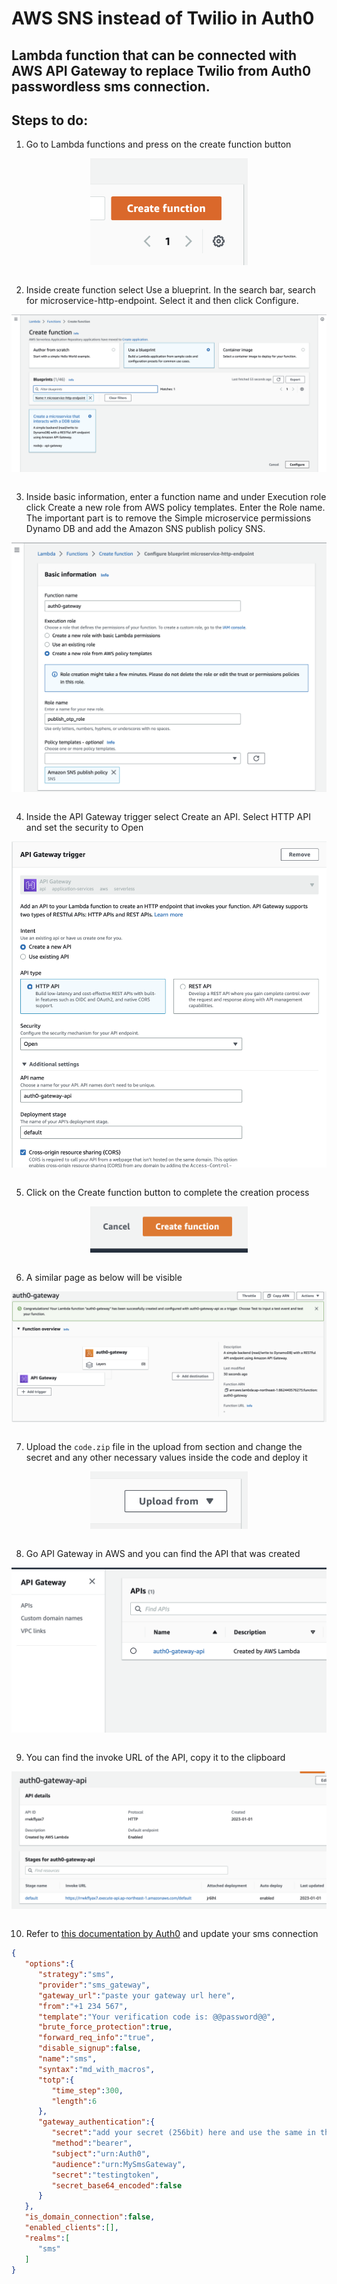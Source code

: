 <style>
img
{
    display:block;
    float:none;
    margin-left:auto;
    margin-right:auto;
}
</style>
# AWS SNS instead of Twilio in Auth0
## Lambda function that can be connected with AWS API Gateway to replace Twilio from Auth0 passwordless sms connection.

## Steps to do:
1. Go to Lambda functions and press on the create function button

<img src="images/1.png" width="50%"><br>

2. Inside create function select Use a blueprint. In the search bar, search for microservice-http-endpoint. Select it and then click Configure.

<img src="images/2.png"><br>

3. Inside basic information, enter a function name and under Execution role click Create a new role from AWS policy templates. Enter the Role name. The important part is to remove the Simple microservice permissions Dynamo DB and add the Amazon SNS publish policy SNS.

<img src="images/3.png"><br>

4. Inside the API Gateway trigger select Create an API. Select HTTP API and set the security to Open

<img src="images/4.png"><br>

5. Click on the Create function button to complete the creation process

<img src="images/5.png" width="50%"><br>

6. A similar page as below will be visible

<img src="images/6.png"><br>

7. Upload the ```code.zip``` file in the upload from section and change the secret and any other necessary values inside the code and deploy it

<img src="images/7.png" width="50%"><br>

8. Go API Gateway in AWS and you can find the API that was created

<img src="images/8.png"><br>

9. You can find the invoke URL of the API, copy it to the clipboard 

<img src="images/9.png"><br>

10. Refer to [this documentation by Auth0](https://auth0.com/docs/authenticate/passwordless/authentication-methods/use-sms-gateway-passwordless#authenticated-requests) and update your sms connection

```json
{
   "options":{
      "strategy":"sms",
      "provider":"sms_gateway",
      "gateway_url":"paste your gateway url here",
      "from":"+1 234 567",
      "template":"Your verification code is: @@password@@",
      "brute_force_protection":true,
      "forward_req_info":"true",
      "disable_signup":false,
      "name":"sms",
      "syntax":"md_with_macros",
      "totp":{
         "time_step":300,
         "length":6
      },
      "gateway_authentication":{
         "secret":"add your secret (256bit) here and use the same in the index.js in lambda function",
         "method":"bearer",
         "subject":"urn:Auth0",
         "audience":"urn:MySmsGateway",
         "secret":"testingtoken",
         "secret_base64_encoded":false
      }
   },
   "is_domain_connection":false,
   "enabled_clients":[],
   "realms":[
      "sms"
   ]
}
```